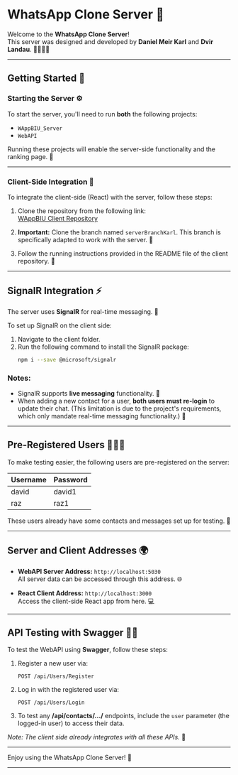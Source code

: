 # WhatsApp Clone Server 📱

Welcome to the **WhatsApp Clone Server**!  
This server was designed and developed by **Daniel Meir Karl** and **Dvir Landau**. 👨‍💻👨‍💻

---

## Getting Started 🚀

### Starting the Server ⚙️

To start the server, you'll need to run **both** the following projects:  
- `WAppBIU_Server`  
- `WebAPI`  

Running these projects will enable the server-side functionality and the ranking page. 🎯

---

### Client-Side Integration 🔌

To integrate the client-side (React) with the server, follow these steps:

1. Clone the repository from the following link:  
   [WAppBIU Client Repository](https://github.com/danielkarl888/WAppBIU/tree/serverBranchKarl)  

2. **Important:** Clone the branch named `serverBranchKarl`. This branch is specifically adapted to work with the server. 🔑

3. Follow the running instructions provided in the README file of the client repository. 📝

---

## SignalR Integration ⚡

The server uses **SignalR** for real-time messaging. 💬  

To set up SignalR on the client side:  
1. Navigate to the client folder.  
2. Run the following command to install the SignalR package:  
   ```bash
   npm i --save @microsoft/signalr
   ```

### Notes:  
- SignalR supports **live messaging** functionality. 🔴  
- When adding a new contact for a user, **both users must re-login** to update their chat. (This limitation is due to the project's requirements, which only mandate real-time messaging functionality.) 🔄

---

## Pre-Registered Users 🧑‍🤝‍🧑

To make testing easier, the following users are pre-registered on the server:  

| Username | Password |  
|----------|----------|  
| david    | david1   |  
| raz      | raz1     |  

These users already have some contacts and messages set up for testing. 🧪

---

## Server and Client Addresses 🌍

- **WebAPI Server Address:** `http://localhost:5030`  
  All server data can be accessed through this address. 🌐  

- **React Client Address:** `http://localhost:3000`  
  Access the client-side React app from here. 💻

---

## API Testing with Swagger 🧑‍🔬

To test the WebAPI using **Swagger**, follow these steps:  

1. Register a new user via:  
   ```  
   POST /api/Users/Register  
   ```  
2. Log in with the registered user via:  
   ```  
   POST /api/Users/Login  
   ```  
3. To test any **/api/contacts/.../** endpoints, include the `user` parameter (the logged-in user) to access their data.  

_Note: The client side already integrates with all these APIs._ 🔄  

---

Enjoy using the WhatsApp Clone Server! 🎉

---
